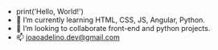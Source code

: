 - print('Hello, World!')
- 🌱 I’m currently learning HTML, CSS, JS, Angular, Python.
- 💞️ I’m looking to collaborate front-end and python projects.
- 📫 joaoadelino.dev@gmail.com
